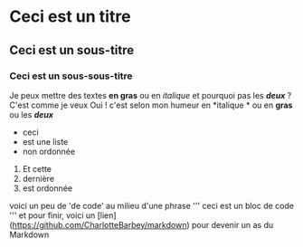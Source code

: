 # Ceci est un titre
## Ceci est un sous-titre
### Ceci est un sous-sous-titre

Je peux mettre des textes **en gras**
ou en *italique* et pourquoi pas les ***deux*** ? C'est comme je veux
Oui ! c'est selon mon humeur en *italique * ou en **gras** ou les ***deux***

- ceci
- est une liste
- non ordonnée

1. Et cette
2. dernière
3. est ordonnée


voici un peu de 'de code' au milieu d'une phrase
'''
 ceci est un bloc de code
'''
 et pour finir, voici un [lien] (https://github.com/CharlotteBarbey/markdown) pour devenir un as du Markdown
